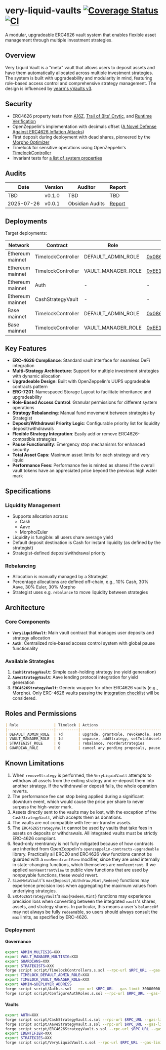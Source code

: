 # very-liquid-vaults [![Coverage Status](https://coveralls.io/repos/github/SizeCredit/very-liquid-vaults/badge.svg?branch=main)](https://coveralls.io/github/SizeCredit/very-liquid-vaults?branch=main) [![CI](https://github.com/SizeCredit/very-liquid-vaults/actions/workflows/ci.yml/badge.svg)](https://github.com/SizeCredit/very-liquid-vaults/actions/workflows/ci.yml)

A modular, upgradeable ERC4626 vault system that enables flexible asset management through multiple investment strategies.

## Overview

Very Liquid Vault is a "meta" vault that allows users to deposit assets and have them automatically allocated across multiple investment strategies. The system is built with upgradeability and modularity in mind, featuring role-based access control and comprehensive strategy management. The design is influenced by [yearn's yVaults v3](https://docs.yearn.fi/developers/v3/overview).

## Security

- ERC4626 property tests from [A16Z](https://github.com/a16z/erc4626-tests), [Trail of Bits' Crytic](https://github.com/crytic/properties), and [Runtime Verification](https://github.com/runtimeverification/ercx-tests)
- OpenZeppelin's implementation with decimals offset ([A Novel Defense Against ERC4626 Inflation Attacks](https://blog.openzeppelin.com/a-novel-defense-against-erc4626-inflation-attacks))
- First deposit during deployment with dead shares, pioneered by the [Morpho Optimizer](https://github.com/morpho-org/morpho-optimizers-vaults/blob/a74846774afe4f74a75a0470c2984c7d8ea41f35/scripts/aave-v2/eth-mainnet/Deploy.s.sol#L85-L120)
- Timelock for sensitive operations using OpenZeppelin's [TimelockController](https://docs.openzeppelin.com/defender/guide/timelock-roles)
- Invariant tests for [a list of system properties](test/property/PropertiesSpecifications.t.sol)

## Audits

| Date | Version | Auditor | Report |
|------|---------|----------|---------|
| TBD | v0.1.0 | TBD | TBD |
| 2025-07-26 | v0.0.1 | Obsidian Audits | [Report](./audits/2025-07-26-Obsidian-Audits.pdf) |

## Deployments

Target deployments:

| Network | Contract | Role | Address |
|---------|----------|------|---------|
| Ethereum mainnet | TimelockController | DEFAULT_ADMIN_ROLE | [0x0861E983a887B4C99bE71a1135216F3dB6594D64](https://etherscan.io/address/0x0861E983a887B4C99bE71a1135216F3dB6594D64) |
| Ethereum mainnet | TimelockController | VAULT_MANAGER_ROLE | [0xEE1b0A8bF2483C466301b82ccb202683FcaC3517](https://etherscan.io/address/0xEE1b0A8bF2483C466301b82ccb202683FcaC3517) |
| Ethereum mainnet | Auth | - | - |
| Ethereum mainnet | CashStrategyVault | - | - |
| Base mainnet | TimelockController | DEFAULT_ADMIN_ROLE | [0x0861E983a887B4C99bE71a1135216F3dB6594D64](https://basescan.org/address/0x0861E983a887B4C99bE71a1135216F3dB6594D64) |
| Base mainnet | TimelockController | VAULT_MANAGER_ROLE | [0xEE1b0A8bF2483C466301b82ccb202683FcaC3517](https://basescan.org/address/0xEE1b0A8bF2483C466301b82ccb202683FcaC3517) |

## Key Features

* **ERC-4626 Compliance**: Standard vault interface for seamless DeFi integration
* **Multi-Strategy Architecture**: Support for multiple investment strategies with dynamic allocation
* **Upgradeable Design**: Built with OpenZeppelin's UUPS upgradeable contracts pattern
* **ERC-7201**: Namespaced Storage Layout to facilitate inheritance and upgradeability
* **Role-Based Access Control**: Granular permissions for different system operations
* **Strategy Rebalancing**: Manual fund movement between strategies by Strategist
* **Deposit/Withdrawal Priority Logic**: Configurable priority list for liquidity deposit/withdrawals
* **Flexible Strategy Integration**: Easily add or remove ERC4626-compatible strategies
* **Pause Functionality**: Emergency stop mechanisms for enhanced security
* **Total Asset Caps**: Maximum asset limits for each strategy and very liquid
* **Performance Fees**: Performance fee is minted as shares if the overall vault tokens have an appreciated price beyond the previous high water mark

## Specifications

### Liquidity Management

* Supports allocation across:
  * Cash
  * Aave
  * Morpho/Euler
* Liquidity is fungible: all users share average yield
* Default deposit destination is Cash for instant liquidity (as defined by the strategist)
* Strategist-defined deposit/withdrawal priority

### Rebalancing

* Allocation is manually managed by a Strategist
* Percentage allocations are defined off-chain, e.g., 10% Cash, 30% Aave, 30% Euler, 30% Morpho
* Strategist uses e.g. `rebalance` to move liquidity between strategies

## Architecture

### Core Components

* **`VeryLiquidVault`**: Main vault contract that manages user deposits and strategy allocation
* **`Auth`**: Centralized role-based access control system with global pause functionality

### Available Strategies

1. **`CashStrategyVault`**: Simple cash-holding strategy (no yield generation)
2. **`AaveStrategyVault`**: Aave lending protocol integration for yield generation
3. **`ERC4626StrategyVault`**: Generic wrapper for other ERC4626 vaults (e.g., Morpho). Only ERC-4626 vaults passing the [integration checklist](https://github.com/aviggiano/security/blob/v0.1.0/audit-checklists/ERC-4626-integration.md) will be considered.

## Roles and Permissions

```md
| Role                | Timelock | Actions                                                     |
|---------------------|----------|-------------------------------------------------------------|
| DEFAULT_ADMIN_ROLE  | 7d       | upgrade, grantRole, revokeRole, setPerformanceFeePercent    |
| VAULT_MANAGER_ROLE  | 1d       | unpause, addStrategy, setTotalAssetsCap                     |
| STRATEGIST_ROLE     | 0        | rebalance, reorderStrategies                                |
| GUARDIAN_ROLE       | 0        | cancel any pending proposals, pause, removeStrategy         |
```

## Known Limitations

1. When `removeStrategy` is performed, the `VeryLiquidVault` attempts to withdraw all assets from the exiting strategy and re-deposit them into another strategy. If the withdrawal or deposit fails, the whole operation reverts.
2. The performance fee can stop being applied during a significant downturn event, which would cause the price per share to never surpass the high-water mark.
3. Assets directly sent to the vaults may be lost, with the exception of the `CashStrategyVault`, which accepts them as donations.
4. The vaults are not compatible with fee-on-transfer assets.
5. The `ERC4626StrategyVault` cannot be used by vaults that take fees in assets on deposits or withdrawals. All integrated vaults must be strictly ERC-4626 compliant.
6. Read-only reentrancy is not fully mitigated because of how contracts are inherited from OpenZeppelin's `openzeppelin-contracts-upgradeable` library. Practically all ERC20 and ERC4626 view functions cannot be guarded with a `nonReentrantView` modifier, since they are used internally in state-changing functions, which themselves are `nonReentrant`. If we applied `nonReentrantView` to public view functions that are used by nonpayable functions, these would revert.
7. `SizeMetaVault`'s `max{Deposit,Withdraw,Mint,Redeem}` functions may experience precision loss when aggregating the maximum values from underlying strategies.
8. `ERC4626StrategyVault`'s `max{Redeem,Mint}` functions may experience precision loss when converting between the integrated `vault`'s shares, assets, and strategy shares. In particular, this means a user's `balanceOf` may not always be fully `redeem`able, so users should always consult the `max` limits, as specified by ERC-4626.

### Deployment

#### Governance

```bash
export ADMIN_MULTISIG=XXX
export VAULT_MANAGER_MULTISIG=XXX
export GUARDIANS=XXX
export STRATEGISTS=XXX
forge script script/TimelockControllers.s.sol --rpc-url $RPC_URL --gas-limit 30000000 --sender $DEPLOYER_ADDRESS --account $DEPLOYER_ACCOUNT --verify -vvvvv [--slow]
export TIMELOCK_DEFAULT_ADMIN_ROLE=XXX
export TIMELOCK_VAULT_MANAGER_ROLE=XXX
export ADMIN=$DEPLOYER_ADDRESS
forge script script/Auth.s.sol --rpc-url $RPC_URL --gas-limit 30000000 --sender $DEPLOYER_ADDRESS --account $DEPLOYER_ACCOUNT --verify -vvvvv [--slow]
forge script script/ConfigureAuthRoles.s.sol --rpc-url $RPC_URL --gas-limit 30000000 --sender $DEPLOYER_ADDRESS --account $DEPLOYER_ACCOUNT --verify -vvvvv [--slow]
```

#### Vaults

```bash
export AUTH=XXX
forge script script/CashStrategyVault.s.sol --rpc-url $RPC_URL --gas-limit 30000000 --sender $DEPLOYER_ADDRESS --account $DEPLOYER_ACCOUNT --verify -vvvvv [--slow]
forge script script/AaveStrategyVault.s.sol --rpc-url $RPC_URL --gas-limit 30000000 --sender $DEPLOYER_ADDRESS --account $DEPLOYER_ACCOUNT --verify -vvvvv [--slow]
forge script script/ERC4626StrategyVault.s.sol --rpc-url $RPC_URL --gas-limit 30000000 --sender $DEPLOYER_ADDRESS --account $DEPLOYER_ACCOUNT --verify -vvvvv [--slow]
export IDENTIFIER=XXX
export STRATEGIES=XXX
forge script script/VeryLiquidVault.s.sol --rpc-url $RPC_URL --gas-limit 30000000 --sender $DEPLOYER_ADDRESS --account $DEPLOYER_ACCOUNT --verify -vvvvv [--slow]
```
